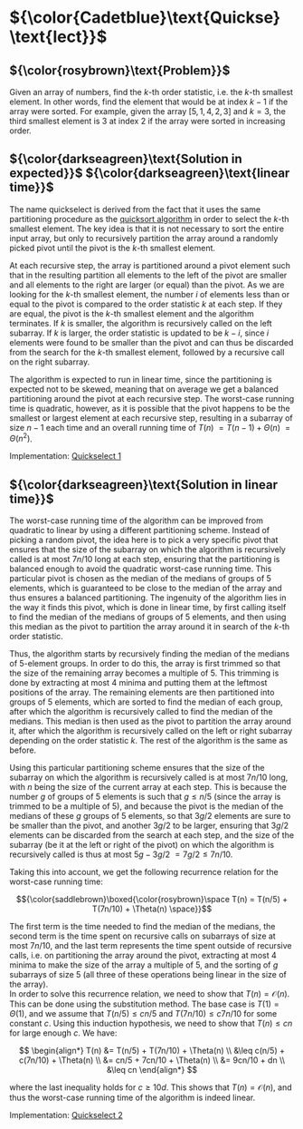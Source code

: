 # ${\color{Cadetblue}\text{Quickse} \text{lect}}$

## ${\color{rosybrown}\text{Problem}}$

Given an array of numbers, find the $k$-th order statistic, i.e. the $k$-th smallest element. In other words, find the element that would be at index $k - 1$ if the array were sorted. For example, given the array $[5, 1, 4, 2, 3]$ and $k = 3$, the third smallest element is $3$ at index $2$ if the array were sorted in increasing order.

## ${\color{darkseagreen}\text{Solution in expected}}$ ${\color{darkseagreen}\text{linear time}}$

The name quickselect is derived from the fact that it uses the same partitioning procedure as the [quicksort algorithm](https://github.com/pl3onasm/CLRS/tree/main/algorithms/sorting/quick-sort) in order to select the $k$-th smallest element. The key idea is that it is not necessary to sort the entire input array, but only to recursively partition the array around a randomly picked pivot until the pivot is the $k$-th smallest element.

At each recursive step, the array is partitioned around a pivot element such that in the resulting partition all elements to the left of the pivot are smaller and all elements to the right are larger (or equal) than the pivot. As we are looking for the $k$-th smallest element, the number $i$ of elements less than or equal to the pivot is compared to the order statistic $k$ at each step. If they are equal, the pivot is the $k$-th smallest element and the algorithm terminates. If $k$ is smaller, the algorithm is recursively called on the left subarray. If $k$ is larger, the order statistic is updated to be $k - i$, since $i$ elements were found to be smaller than the pivot and can thus be discarded from the search for the $k$-th smallest element, followed by a recursive call on the right subarray.

The algorithm is expected to run in linear time, since the partitioning is expected not to be skewed, meaning that on average we get a balanced partitioning around the pivot at each recursive step. The worst-case running time is quadratic, however, as it is possible that the pivot happens to be the smallest or largest element at each recursive step, resulting in a subarray of size $n - 1$ each time and an overall running time of $T(n)$ $= T(n - 1) + \Theta(n)$ $= \Theta(n^2)$.

Implementation: [Quickselect 1](https://github.com/pl3onasm/AADS/blob/main/algorithms/divide-and-conquer/quickselect/qselect-1.c)

## ${\color{darkseagreen}\text{Solution in linear time}}$

The worst-case running time of the algorithm can be improved from quadratic to linear by using a different partitioning scheme. Instead of picking a random pivot, the idea here is to pick a very specific pivot that ensures that the size of the subarray on which the algorithm is recursively called is at most $7n/10$ long at each step, ensuring that the partitioning is balanced enough to avoid the quadratic worst-case running time. This particular pivot is chosen as the median of the medians of groups of $5$ elements, which is guaranteed to be close to the median of the array and thus ensures a balanced partitioning. The ingenuity of the algorithm lies in the way it finds this pivot, which is done in linear time, by first calling itself to find the median of the medians of groups of $5$ elements, and then using this median as the pivot to partition the array around it in search of the $k$-th order statistic.

Thus, the algorithm starts by recursively finding the median of the medians of 5-element groups. In order to do this, the array is first trimmed so that the size of the remaining array becomes a multiple of $5$. This trimming is done by extracting at most $4$ minima and putting them at the leftmost positions of the array. The remaining elements are then partitioned into groups of 5 elements, which are sorted to find the median of each group, after which the algorithm is recursively called to find the median of the medians. This median is then used as the pivot to partition the array around it, after which the algorithm is recursively called on the left or right subarray depending on the order statistic $k$. The rest of the algorithm is the same as before.

Using this particular partitioning scheme ensures that the size of the subarray on which the algorithm is recursively called is at most $7n/10$ long, with $n$ being the size of the current array at each step. This is because the number $g$ of groups of 5 elements is such that $g \leq n/5$ (since the array is trimmed to be a multiple of $5$), and because the pivot is the median of the medians of these $g$ groups of 5 elements, so that $3g/2$ elements are sure to be smaller than the pivot, and another $3g/2$ to be larger, ensuring that $3g/2$ elements can be discarded from the search at each step, and the size of the subarray (be it at the left or right of the pivot) on which the algorithm is recursively called is thus at most $5g - 3g/2$ $= 7g/2 \leq 7n/10$.

Taking this into account, we get the following recurrence relation for the worst-case running time:

$${\color{saddlebrown}\boxed{\color{rosybrown}\space T(n) = T(n/5) + T(7n/10) + \Theta(n) \space}}$$

The first term is the time needed to find the median of the medians, the second term is the time spent on recursive calls on subarrays of size at most $7n/10$, and the last term represents the time spent outside of recursive calls, i.e. on partitioning the array around the pivot, extracting at most $4$ minima to make the size of the array a multiple of $5$, and the sorting of $g$ subarrays of size 5 (all three of these operations being linear in the size of the array).  
In order to solve this recurrence relation, we need to show that $T(n) = \mathcal{O}(n)$. This can be done using the substitution method. The base case is $T(1) = \Theta(1)$, and we assume that $T(n/5) \leq cn/5$ and $T(7n/10) \leq c7n/10$ for some constant $c$. Using this induction hypothesis, we need to show that $T(n) \leq cn$ for large enough $c$. We have:

$$
\begin{align*}
T(n) &= T(n/5) + T(7n/10) + \Theta(n) \\
&\leq c(n/5) + c(7n/10) + \Theta(n) \\
&= cn/5 + 7cn/10 + \Theta(n) \\
&= 9cn/10 + dn \\
&\leq cn
\end{align*}
$$

where the last inequality holds for $c \geq 10d$. This shows that $T(n) = \mathcal{O}(n)$, and thus the worst-case running time of the algorithm is indeed linear.

Implementation: [Quickselect 2](https://github.com/pl3onasm/AADS/blob/main/algorithms/divide-and-conquer/quickselect/qselect-2.c)
